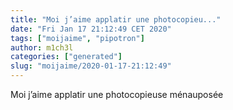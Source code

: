 ```yaml
---
title: "Moi j’aime applatir une photocopieu..."
date: "Fri Jan 17 21:12:49 CET 2020"
tags: ["moijaime", "pipotron"]
author: m1ch3l
categories: ["generated"]
slug: "moijaime/2020-01-17-21:12:49"
---
```


Moi j’aime applatir une photocopieuse ménauposée
